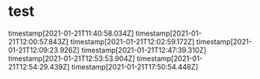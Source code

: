 # test
timestamp[2021-01-21T11:40:58.034Z]
timestamp[2021-01-21T12:00:57.843Z]
timestamp[2021-01-21T12:02:59.172Z]
timestamp[2021-01-21T12:09:23.926Z]
timestamp[2021-01-21T12:47:39.310Z]
timestamp[2021-01-21T12:53:53.904Z]
timestamp[2021-01-21T12:54:29.439Z]
timestamp[2021-01-21T17:50:54.448Z]